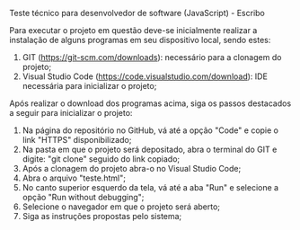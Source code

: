 Teste técnico para desenvolvedor de software (JavaScript) - Escribo

Para executar o projeto em questão deve-se inicialmente realizar a instalação de alguns programas em seu dispositivo local, sendo estes:

1. GIT (https://git-scm.com/downloads): necessário para a clonagem do projeto;
2. Visual Studio Code (https://code.visualstudio.com/download): IDE necessária para inicializar o projeto;

Após realizar o download dos programas acima, siga os passos destacados a seguir para inicializar o projeto:

1. Na página do repositório no GitHub, vá até a opção "Code" e copie o link "HTTPS" disponibilizado;
2. Na pasta em que o projeto será depositado, abra o terminal do GIT e digite: "git clone" seguido do link copiado;
3. Após a clonagem do projeto abra-o no Visual Studio Code;
4. Abra o arquivo "teste.html";
5. No canto superior esquerdo da tela, vá até a aba "Run" e selecione a opção "Run without debugging";
6. Selecione o navegador em que o projeto será aberto;
7. Siga as instruções propostas pelo sistema;
